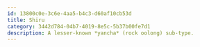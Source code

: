 ```yaml
---
id: 13800c0e-3c6e-4aa5-b4c3-d60af10cb53d
title: Shiru
category: 3442d784-04b7-4019-8e5c-5b37b00fe7d1
description: A lesser-known *yancha* (rock oolong) sub-type.
---
```

